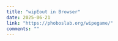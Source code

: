 ```yaml
---
title: "wipEout in Browser"
date: 2025-06-21
link: "https://phoboslab.org/wipegame/"
comments: ""
---
```

